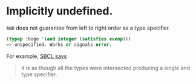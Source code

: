 # Implicitly undefined.
`AND` does not guarantee from left to right order as a type specifier.

```lisp
(typep :hoge '(and integer (satisfies evenp)))
=> unspecified. Works or signals error.
```

For example, [SBCL says](http://www.sbcl.org/manual/#Precise-Type-Checking)

> it is as though all the types were intersected producing a single and type specifier. 
